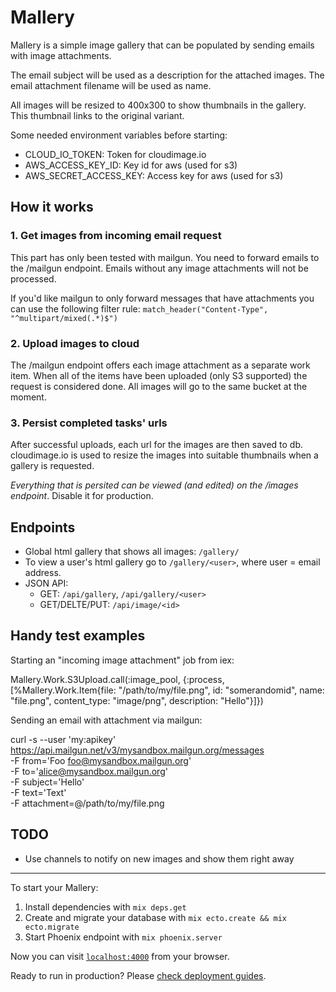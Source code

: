 # Mallery

Mallery is a simple image gallery that can be populated by sending emails with
image attachments.

The email subject will be used as a description for the attached images.
The email attachment filename will be used as name.

All images will be resized to 400x300 to show thumbnails in the gallery.
This thumbnail links to the original variant.

Some needed environment variables before starting:

- CLOUD_IO_TOKEN: Token for cloudimage.io
- AWS_ACCESS_KEY_ID: Key id for aws (used for s3)
- AWS_SECRET_ACCESS_KEY: Access key for aws (used for s3)

## How it works

### 1. Get images from incoming email request

This part has only been tested with mailgun. You need to forward emails to
the /mailgun endpoint. Emails without any image attachments will not be processed.

If you'd like mailgun to only forward messages that have attachments you can use
the following filter rule: `match_header("Content-Type", "^multipart/mixed(.*)$")`

### 2. Upload images to cloud

The /mailgun endpoint offers each image attachment as a separate work item.
When all of the items have been uploaded (only S3 supported) the request is considered done.
All images will go to the same bucket at the moment.

### 3. Persist completed tasks' urls

After successful uploads, each url for the images are then saved to db.
cloudimage.io is used to resize the images into suitable thumbnails when a gallery is requested.

*Everything that is persited can be viewed (and edited) on the /images endpoint*. Disable it for production.

## Endpoints

- Global html gallery that shows all images: `/gallery/`
- To view a user's html gallery go to `/gallery/<user>`, where user = email address.
- JSON API:
  - GET: `/api/gallery`, `/api/gallery/<user>`
  - GET/DELTE/PUT: `/api/image/<id>`

## Handy test examples

Starting an "incoming image attachment" job from iex:

  Mallery.Work.S3Upload.call(:image_pool, {:process, [%Mallery.Work.Item{file: "/path/to/my/file.png", id: "somerandomid", name: "file.png", content_type: "image/png", description: "Hello"}]})

Sending an email with attachment via mailgun:

  curl -s --user 'my:apikey' \
    https://api.mailgun.net/v3/mysandbox.mailgun.org/messages \
    -F from='Foo <foo@mysandbox.mailgun.org>' \
    -F to='alice@mysandbox.mailgun.org' \
    -F subject='Hello' \
    -F text='Text' \
    -F attachment=@/path/to/my/file.png

## TODO

- Use channels to notify on new images and show them right away

---

To start your Mallery:

  1. Install dependencies with `mix deps.get`
  2. Create and migrate your database with `mix ecto.create && mix ecto.migrate`
  3. Start Phoenix endpoint with `mix phoenix.server`

Now you can visit [`localhost:4000`](http://localhost:4000) from your browser.

Ready to run in production? Please [check deployment guides](http://www.phoenixframework.org/docs/deployment).
